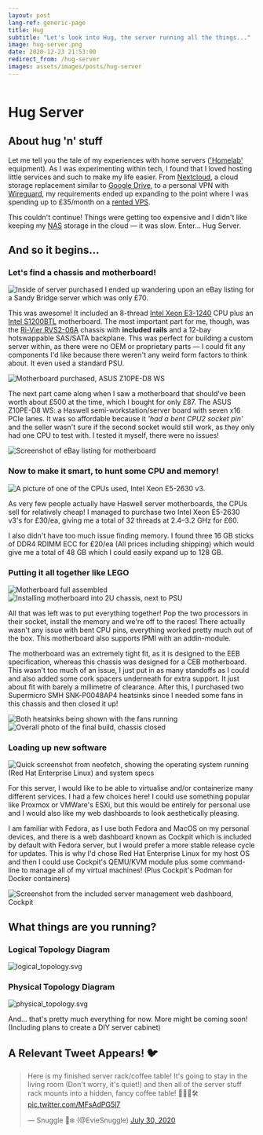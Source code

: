 ```yaml
---
layout: post
lang-ref: generic-page
title: Hug
subtitle: "Let's look into Hug, the server running all the things..."
image: hug-server.png
date: 2020-12-23 21:53:00
redirect_from: /hug-server
images: assets/images/posts/hug-server
---
```

<!-- Content -->
<div class="image main">
	<img src="" alt="">
</div>

<script src=""></script>

# Hug Server






## About hug 'n' stuff

Let me tell you the tale of my experiences with home servers (['Homelab'](https://reddit.com/r/homelab) equipment). As I was experimenting within tech, I found that I loved hosting little services and such to make my life easier. From [Nextcloud](https://nextcloud.com/), a cloud storage replacement similar to [Google Drive](https://drive.google.com/), to a personal VPN with [Wireguard](https://wireguard.com/), my requirements ended up expanding to the point where I was spending up to £35/month on a [rented VPS](https://en.wikipedia.org/wiki/Virtual_private_server).

This couldn't continue! Things were getting too expensive and I didn't like keeping my [NAS](https://simple.wikipedia.org/wiki/Network-attached_storage) storage in the cloud — it was slow.
Enter... Hug Server.








## And so it begins...
### Let's find a chassis and motherboard!

![Inside of server purchased](assets/images/posts/hug-server/original.jpeg)
I ended up wandering upon an eBay listing for a Sandy Bridge server which was only £70.

This was awesome! It included an 8-thread [Intel Xeon E3-1240](https://ark.intel.com/content/www/us/en/ark/products/52273/intel-xeon-processor-e3-1240-8m-cache-3-30-ghz.html) CPU plus an [Intel S1200BTL](https://ark.intel.com/content/www/us/en/ark/products/53557/intel-server-board-s1200btl.html) motherboard. The most important part for me, though, was the [Ri-Vier RVS2-06A](https://www.ri-vier.eu/rivier-2u-12bay-chassis-with-sas-backplane-rvs206a-p-323.html) chassis with **included rails** and a 12-bay hotswappable SAS/SATA backplane. This was perfect for building a custom server within, as there were no OEM or proprietary parts — I could fit any components I'd like because there weren't any weird form factors to think about. It even used a standard PSU.

![Motherboard purchased, ASUS Z10PE-D8 WS](assets/images/posts/hug-server/motherboard.jpeg)

The next part came along when I saw a motherboard that should've been worth about £500 at the time, which I bought for only £87. The ASUS Z10PE-D8 WS: a Haswell semi-workstation/server board with seven x16 PCIe lanes. It was so affordable 
because it *'had a bent CPU2 socket pin'* and the seller wasn't sure if the second socket would still work, as they only had one CPU to test with. I tested it myself, there were no issues!

![Screenshot of eBay listing for motherboard](assets/images/posts/hug-server/ebay.png)






### Now to make it smart, to hunt some CPU and memory!

![A picture of one of the CPUs used, Intel Xeon E5-2630 v3.](assets/images/posts/hug-server/cpu.png)


As very few people actually have Haswell server motherboards, the CPUs sell for relatively cheap! I managed to purchase two Intel Xeon E5-2630 v3's for £30/ea, giving me a total of 32 threads at 2.4–3.2 GHz for £60.

I also didn't have too much issue finding memory. I found three 16 GB sticks of DDR4 RDIMM ECC for £20/ea (All prices including shipping) which would give me a total of 48 GB which I could easily expand up to 128 GB. 





### Putting it all together like LEGO


 
![Motherboard full assembled](assets/images/posts/hug-server/motherboard_built.jpg)
![Installing motherboard into 2U chassis, next to PSU](assets/images/posts/hug-server/server_inside.png)



All that was left was to put everything together! Pop the two processors in their socket, install the memory and we're off to the races! There actually wasn't any issue with bent CPU pins, everything worked pretty much out of the box. This motherboard also supports IPMI with an addin-module.

The motherboard was an extremely tight fit, as it is designed to the EEB specification, whereas this chassis was designed for a CEB motherboard. This wasn't too much of an issue, I just put in as many standoffs as I could and also added some cork spacers underneath for extra support. It just about fit with barely a millimetre of clearance. After this, I purchased two Supermicro SMH SNK-P0048AP4 heatsinks since I needed some fans in this chassis and then closed it up!


 
![Both heatsinks being shown with the fans running](assets/images/posts/hug-server/heatsinky.jpg)
![Overall photo of the final build, chassis closed](assets/images/posts/hug-server/final.png)







### Loading up new software

![Quick screenshot from neofetch, showing the operating system running (Red Hat Enterprise Linux) and system specs](assets/images/posts/hug-server/neofetch.png)

For this server, I would like to be able to virtualise and/or containerize many different services. I had a few choices here! I could use something popular like Proxmox or VMWare's ESXi, but this would be entirely for personal use and I would also like my web dashboards to look aesthetically pleasing.

I am familiar with Fedora, as I use both Fedora and MacOS on my personal devices, and there is a web dashboard known as Cockpit which is included by default with Fedora server, but I would prefer a more stable release cycle for updates. This is why I'd chose Red Hat Enterprise Linux for my host OS and then I could use Cockpit's QEMU/KVM module plus some command-line to manage all of my virtual machines! (Plus Cockpit's Podman for Docker containers)

![Screenshot from the included server management web dashboard, Cockpit](assets/images/posts/hug-server/cockpit.png)

## What things are you running?
### Logical Topology Diagram
![logical_topology.svg](logical_topology.svg)

### Physical Topology Diagram
![physical_topology.svg](physical_topology.svg)

And... that's pretty much everything for now. More might be coming soon! (Including plans to create a DIY server cabinet)




## A Relevant Tweet Appears! 🐦

<div>
	<blockquote class="twitter-tweet tw-align-center" data-theme="dark"><p lang="en" dir="ltr">Here is my finished server rack/coffee table! It&#39;s going to stay in the living room (Don&#39;t worry, it&#39;s quiet!) and then all of the server stuff rack mounts into a hidden, fancy coffee table! 👩‍💻📐🛠️ <a href="https://t.co/MFsAdPG5l7">pic.twitter.com/MFsAdPG5l7</a></p>&mdash; Snuggle 🧋❄️ (@EvieSnuggle) <a href="https://twitter.com/EvieSnuggle/status/1288936442736136205?ref_src=twsrc%5Etfw">July 30, 2020</a></blockquote> <script async src="https://platform.twitter.com/widgets.js" charset="utf-8"></script>
</div>



